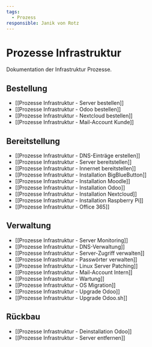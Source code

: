 ```yaml
---
tags:
  - Prozess
responsible: Janik von Rotz
---
```

# Prozesse Infrastruktur

Dokumentation der Infrastruktur Prozesse.

## Bestellung

* [[Prozesse Infrastruktur - Server bestellen]]
* [[Prozesse Infrastruktur - Odoo bestellen]]
* [[Prozesse Infrastruktur - Nextcloud bestellen]]
* [[Prozesse Infrastruktur - Mail-Account Kunde]]

## Bereitstellung

* [[Prozesse Infrastruktur - DNS-Einträge erstellen]]
* [[Prozesse Infrastruktur - Server bereitstellen]]
* [[Prozesse Infrastruktur - Innernet bereitstellen]]
* [[Prozesse Infrastruktur - Installation BigBlueButton]]
* [[Prozesse Infrastruktur - Installation Moodle]]
* [[Prozesse Infrastruktur - Installation Odoo]]
* [[Prozesse Infrastruktur - Installation Nextcloud]]
* [[Prozesse Infrastruktur - Installation Raspberry Pi]]
* [[Prozesse Infrastruktur - Office 365]]

## Verwaltung

* [[Prozesse Infrastruktur - Server Monitoring]]
* [[Prozesse Infrastruktur - DNS-Verwaltung]]
* [[Prozesse Infrastruktur - Server-Zugriff verwalten]]
* [[Prozesse Infrastruktur - Passwörter verwalten]]
* [[Prozesse Infrastruktur - Linux Server Patching]]
* [[Prozesse Infrastruktur - Mail-Account Intern]]
* [[Prozesse Infrastruktur - Wartung]]
* [[Prozesse Infrastruktur - OS Migration]]
* [[Prozesse Infrastruktur - Upgrade Odoo]]
* [[Prozesse Infrastruktur - Upgrade Odoo.sh]]

## Rückbau

* [[Prozesse Infrastruktur - Deinstallation Odoo]]
* [[Prozesse Infrastruktur - Server entfernen]]
